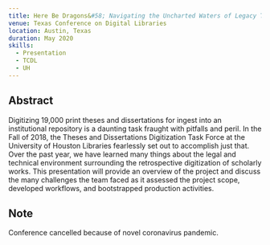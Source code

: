 ```yaml
---
title: Here Be Dragons&#58; Navigating the Uncharted Waters of Legacy Thesis and Dissertation Digitization
venue: Texas Conference on Digital Libraries
location: Austin, Texas
duration: May 2020
skills:
  - Presentation
  - TCDL
  - UH
---
```


Abstract
-------

Digitizing 19,000 print theses and dissertations for ingest into an institutional repository is a daunting task fraught with pitfalls and peril. In the Fall of 2018, the Theses and Dissertations Digitization Task Force at the University of Houston Libraries fearlessly set out to accomplish just that. Over the past year, we have learned many things about the legal and technical environment surrounding the retrospective digitization of scholarly works. This presentation will provide an overview of the project and discuss the many challenges the team faced as it assessed the project scope, developed workflows, and bootstrapped production activities.


Note
----------

Conference cancelled because of novel coronavirus pandemic.
